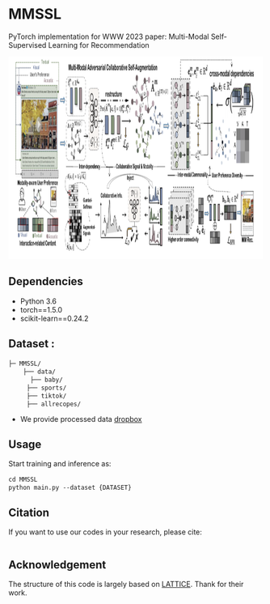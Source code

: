# MMSSL

PyTorch implementation for  WWW 2023 paper: Multi-Modal Self-Supervised Learning for Recommendation

<p align="center">
<img height=400 src="./MASL1.pdf" alt="SLMRec" />
</p>


## Dependencies

- Python 3.6
- torch==1.5.0
- scikit-learn==0.24.2



## Dataset :

  ```
  ├─ MMSSL/ 
      ├── data/
      	├── baby/
       ├── sports/
       ├── tiktok/
       ├── allrecopes/
  ```


- We provide processed data [dropbox](https://www.dropbox.com/s/qrrm94ezzr0koqg/data.zip?dl=0) 

## Usage

Start training and inference as:

```
cd MMSSL
python main.py --dataset {DATASET}
```



## Citation

If you want to use our codes in your research, please cite:

```

```

## Acknowledgement

The structure of this code is largely based on [LATTICE]([https://github.com/gusye1234/LightGCN-PyTorch](https://github.com/CRIPAC-DIG/LATTICE)). Thank for their work.

